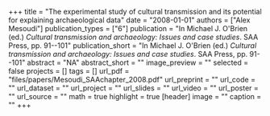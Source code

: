 +++
title = "The experimental study of cultural transmission and its potential for explaining archaeological data"
date = "2008-01-01"
authors = ["Alex Mesoudi"]
publication_types = ["6"]
publication = "In Michael J. O'Brien (ed.) _Cultural transmission and archaeology: Issues and case studies_. SAA Press, pp. 91--101"
publication_short = "In Michael J. O'Brien (ed.) _Cultural transmission and archaeology: Issues and case studies_. SAA Press, pp. 91--101"
abstract = "NA"
abstract_short = ""
image_preview = ""
selected = false
projects = []
tags = []
url_pdf = "files/papers/Mesoudi_SAAchapter_2008.pdf"
url_preprint = ""
url_code = ""
url_dataset = ""
url_project = ""
url_slides = ""
url_video = ""
url_poster = ""
url_source = ""
math = true
highlight = true
[header]
image = ""
caption = ""
+++
